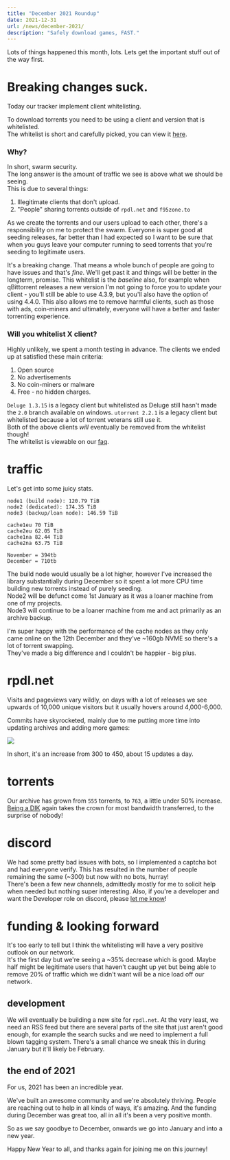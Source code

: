 ```yaml
---
title: "December 2021 Roundup"
date: 2021-12-31
url: /news/december-2021/
description: "Safely download games, FAST."
---
```


Lots of things happened this month, lots. Lets get the important stuff out of the way first.

# Breaking changes suck.

Today our tracker implement client whitelisting.  

To download torrents you need to be using a client and version that is whitelisted.  
The whitelist is short and carefully picked, you can view it [here](/faq/).  

### Why?

In short, swarm security.  
The long answer is the amount of traffic we see is above what we should be seeing.  
This is due to several things:
1. Illegitimate clients that don't upload.
2. "People" sharing torrents outside of `rpdl.net` and `f95zone.to`  

As we create the torrents and our users upload to each other, there's a responsibility on me to protect the swarm. Everyone is super good at seeding releases, far better than I had expected so I want to be sure that when you guys leave your computer running to seed torrents that you're seeding to legitimate users.

It's a breaking change. That means a whole bunch of people are going to have issues and that's _fine_. We'll get past it and things will be better in the longterm, promise. This whitelist is the _baseline_ also, for example when qBittorrent releases a new version I'm not going to force you to update your client - you'll still be able to use 4.3.9, but you'll also have the option of using 4.4.0.
This also allows me to remove harmful clients, such as those with ads, coin-miners and ultimately, everyone will have a better and faster torrenting experience.

### Will you whitelist X client?

Highly unlikely, we spent a month testing in advance. The clients we ended up at satisfied these main criteria:

1. Open source
2. No advertisements
3. No coin-miners or malware
4. Free - no hidden charges.

`Deluge 1.3.15` is a legacy client but whitelisted as Deluge still hasn't made the `2.0` branch available on windows.
`utorrent 2.2.1` is a legacy client but whitelisted because a lot of torrent veterans still use it.  
Both of the above clients _will_ eventually be removed from the whitelist though!  
The whitelist is viewable on our [faq](/faq/).


# traffic

Let's get into some juicy stats.

```
node1 (build node): 120.79 TiB
node2 (dedicated): 174.35 TiB
node3 (backup/loan node): 146.59 TiB

cache1eu 70 TiB
cache2eu 62.05 TiB
cache1na 82.44 TiB
cache2na 63.75 TiB

November = 394tb
December = 710tb
```

The build node would usually be a lot higher, however I've increased the library substantially during December so it spent a lot more CPU time building new torrents instead of purely seeding.  
Node2 will be defunct come 1st January as it was a loaner machine from one of my projects.  
Node3 will continue to be a loaner machine from me and act primarily as an archive backup.  

I'm super happy with the performance of the cache nodes as they only came online on the 12th December and they've ~160gb NVME so there's a lot of torrent swapping.  
They've made a big difference and I couldn't be happier - big plus.

# rpdl.net

Visits and pageviews vary wildly, on days with a lot of releases we see upwards of 10,000 unique visitors but it usually hovers around 4,000-6,000.

Commits have skyrocketed, mainly due to me putting more time into updating archives and adding more games:

![](/images/commits-december.png)

In short, it's an increase from 300 to 450, about 15 updates a day.

# torrents

Our archive has grown from `555` torrents, to `763`, a little under 50% increase.  
[Being a DIK](/games/beingadik) again takes the crown for most bandwidth transferred, to the surprise of nobody!

# discord

We had some pretty bad issues with bots, so I implemented a captcha bot and had everyone verify. This has resulted in the number of people remaining the same (~300) but now with no bots, hurray!  
There's been a few new channels, admittedly mostly for me to solicit help when needed but nothing super interesting. Also, if you're a developer and want the Developer role on discord, please [let me know](/discord/)!

# funding & looking forward

It's too early to tell but I think the whitelisting will have a very positive outlook on our network.  
It's the first day but we're seeing a ~35% decrease which is good. Maybe half might be legitimate users that haven't caught up yet but being able to remove 20% of traffic which we didn't want will be a nice load off our network.  

## development

We will eventually be building a new site for `rpdl.net`. At the very least, we need an RSS feed but there are several parts of the site that just aren't good enough, for example the search sucks and we need to implement a full blown tagging system.
There's a small chance we sneak this in during January but it'll likely be February.

## the end of 2021

For us, 2021 has been an incredible year.  

We've built an awesome community and we're absolutely thriving. People are reaching out to help in all kinds of ways, it's amazing. And the funding during December was great too, all in all it's been a very positive month.

So as we say goodbye to December, onwards we go into January and into a new year.  

Happy New Year to all, and thanks again for joining me on this journey!
